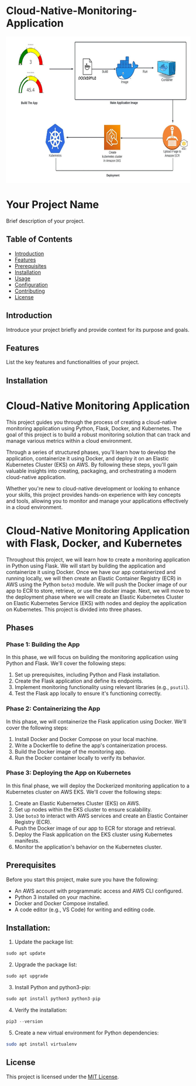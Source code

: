 # Cloud-Native-Monitoring-Application

<img src="https://github.com/vaibhavkapase1302/Cloud-Native-Monitoring-Application/blob/main/Project%20Architecture.jpg" width="1000" height="400" alt="Example Image">

<!--<img src="https://github.com/vaibhavkapase1302/Cloud-Native-Monitoring-Application/blob/main/GitOps%20Architecture.jpg" width="800" height="300" alt="Example Image">-->


# Your Project Name

Brief description of your project.

## Table of Contents

- [Introduction](#introduction)
- [Features](#features)
- [Prerequisites](#prerequisites)
- [Installation](#installation)
- [Usage](#usage)
- [Configuration](#configuration)
- [Contributing](#contributing)
- [License](#license)

## Introduction

Introduce your project briefly and provide context for its purpose and goals.

## Features

List the key features and functionalities of your project.

## Installation

# Cloud-Native Monitoring Application

This project guides you through the process of creating a cloud-native monitoring application using Python, Flask, Docker, and Kubernetes. The goal of this project is to build a robust monitoring solution that can track and manage various metrics within a cloud environment.

Through a series of structured phases, you'll learn how to develop the application, containerize it using Docker, and deploy it on an Elastic Kubernetes Cluster (EKS) on AWS. By following these steps, you'll gain valuable insights into creating, packaging, and orchestrating a modern cloud-native application.

Whether you're new to cloud-native development or looking to enhance your skills, this project provides hands-on experience with key concepts and tools, allowing you to monitor and manage your applications effectively in a cloud environment.


# Cloud-Native Monitoring Application with Flask, Docker, and Kubernetes

Throughout this project, we will learn how to create a monitoring application in Python using Flask. We will start by building the application and containerize it using Docker. Once we have our app containerized and running locally, we will then create an Elastic Container Registry (ECR) in AWS using the Python `boto3` module. We will push the Docker image of our app to ECR to store, retrieve, or use the docker image. Next, we will move to the deployment phase where we will create an Elastic Kubernetes Cluster on Elastic Kubernetes Service (EKS) with nodes and deploy the application on Kubernetes. This project is divided into three phases.

## Phases

### Phase 1: Building the App

In this phase, we will focus on building the monitoring application using Python and Flask. We'll cover the following steps:

1. Set up prerequisites, including Python and Flask installation.
2. Create the Flask application and define its endpoints.
3. Implement monitoring functionality using relevant libraries (e.g., `psutil`).
4. Test the Flask app locally to ensure it's functioning correctly.

### Phase 2: Containerizing the App

In this phase, we will containerize the Flask application using Docker. We'll cover the following steps:

1. Install Docker and Docker Compose on your local machine.
2. Write a Dockerfile to define the app's containerization process.
3. Build the Docker image of the monitoring app.
4. Run the Docker container locally to verify its behavior.

### Phase 3: Deploying the App on Kubernetes

In this final phase, we will deploy the Dockerized monitoring application to a Kubernetes cluster on AWS EKS. We'll cover the following steps:

1. Create an Elastic Kubernetes Cluster (EKS) on AWS.
2. Set up nodes within the EKS cluster to ensure scalability.
3. Use `boto3` to interact with AWS services and create an Elastic Container Registry (ECR).
4. Push the Docker image of our app to ECR for storage and retrieval.
5. Deploy the Flask application on the EKS cluster using Kubernetes manifests.
6. Monitor the application's behavior on the Kubernetes cluster.

## Prerequisites

Before you start this project, make sure you have the following:

- An AWS account with programmatic access and AWS CLI configured.
- Python 3 installed on your machine.
- Docker and Docker Compose installed.
- A code editor (e.g., VS Code) for writing and editing code.


## Installation:
1. Update the package list:
```c
sudo apt update
```

2. Upgrade the package list:
```c
sudo apt upgrade 
```

3. Install Python and python3-pip:
```c
sudo apt install python3 python3-pip
```

4. Verify the installation:
```c
pip3 --version
```

5. Create a new virtual environment for Python dependencies:
```bash
sudo apt install virtualenv
```


## License

This project is licensed under the [MIT License](LICENSE).
